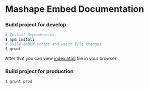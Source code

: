 # Mashape Embed Documentation

### Build project for develop

```bash
# Install dependencies
$ npm install
# Build embed script and watch file changes
$ grunt
```

After that you can view [index.html](index.html) file in your browser.

### Build project for production

```bash
$ grunt prod
```